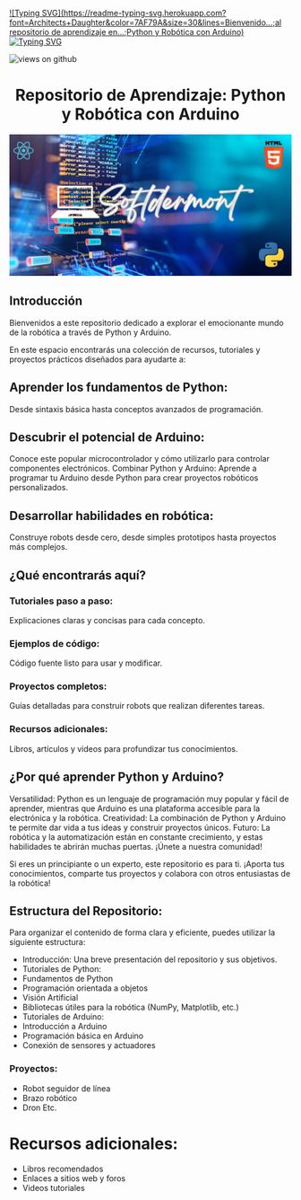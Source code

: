 

[![Typing SVG](https://readme-typing-svg.herokuapp.com?font=Architects+Daughter&color=7AF79A&size=30&lines=Bienvenido...;al repositorio de aprendizaje en...;Python y Robótica con Arduino)](https://git.io/typing-svg)
[![Typing SVG](https://readme-typing-svg.herokuapp.com?font=Architects+Daughter&color=7AF79A&size=30&lines=Bienvenido...;+🇵🇰)](https://git.io/typing-svg)


<img src="https://komarev.com/ghpvc/?username=Ahmad-shaikh575&label=Views&color=brightgreen&style=flat-square" alt="views on github" />

<div align="center" >
 

<h1>Repositorio de Aprendizaje: Python y Robótica con Arduino </h1>
  <img src="https://github.com/lauyader/lauyader/blob/main/Softdermont.jpg" alt="" srcset="">
</div>

## Introducción
Bienvenidos a este repositorio dedicado a explorar el emocionante mundo de la robótica a través de Python y Arduino.

En este espacio encontrarás una colección de recursos, tutoriales y proyectos prácticos diseñados para ayudarte a:

## Aprender los fundamentos de Python: 
Desde sintaxis básica hasta conceptos avanzados de programación.

## Descubrir el potencial de Arduino: 
Conoce este popular microcontrolador y cómo utilizarlo para controlar componentes electrónicos.
Combinar Python y Arduino: Aprende a programar tu Arduino desde Python para crear proyectos robóticos personalizados.

## Desarrollar habilidades en robótica: 
Construye robots desde cero, desde simples prototipos hasta proyectos más complejos.

## ¿Qué encontrarás aquí?

### Tutoriales paso a paso: 
Explicaciones claras y concisas para cada concepto.
### Ejemplos de código: 
Código fuente listo para usar y modificar.
### Proyectos completos: 
Guías detalladas para construir robots que realizan diferentes tareas.
### Recursos adicionales: 
Libros, artículos y videos para profundizar tus conocimientos.

## ¿Por qué aprender Python y Arduino?

Versatilidad: Python es un lenguaje de programación muy popular y fácil de aprender, mientras que Arduino es una plataforma accesible para la electrónica y la robótica.
Creatividad: La combinación de Python y Arduino te permite dar vida a tus ideas y construir proyectos únicos.
Futuro: La robótica y la automatización están en constante crecimiento, y estas habilidades te abrirán muchas puertas.
¡Únete a nuestra comunidad!

Si eres un principiante o un experto, este repositorio es para ti. ¡Aporta tus conocimientos, comparte tus proyectos y colabora con otros entusiastas de la robótica!

## Estructura del Repositorio:
Para organizar el contenido de forma clara y eficiente, puedes utilizar la siguiente estructura:

* Introducción: Una breve presentación del repositorio y sus objetivos.
* Tutoriales de Python:
* Fundamentos de Python
* Programación orientada a objetos
* Visión Artificial
* Bibliotecas útiles para la robótica (NumPy, Matplotlib, etc.)
* Tutoriales de Arduino:
* Introducción a Arduino
* Programación básica en Arduino
* Conexión de sensores y actuadores
### Proyectos:
* Robot seguidor de línea
* Brazo robótico
* Dron
Etc.
# Recursos adicionales:
* Libros recomendados
* Enlaces a sitios web y foros
* Videos tutoriales
